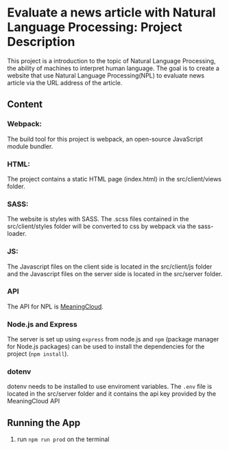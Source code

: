 # Evaluate a news article with Natural Language Processing: Project Description

This project is a introduction to the topic of Natural Language Processing, the ability of machines to interpret human language. The goal is to create a website that use Natural Language Processing(NPL) to evaluate news article via the URL address of the article.

## Content
### Webpack:
The build tool for this project is webpack, an open-source JavaScript module bundler.

### HTML: 
The project contains a static HTML page (index.html) in the src/client/views folder.

### SASS:
The website is styles with SASS. The .scss files contained in the src/client/styles folder will be converted to css by webpack via the sass-loader.

### JS:
The Javascript files on the client side is located in the src/client/js folder and the Javascript files on the server side is located in the src/server folder.

### API
The API for NPL is [MeaningCloud](https://www.meaningcloud.com).

### Node.js and Express
The server is set up using `express` from node.js and `npm` (package manager for Node.js packages) can be used to install the dependencies for the project (`npm install`).

### dotenv
dotenv needs to be installed to use enviroment variables. The `.env` file is located in the src/server folder and it contains the api key provided by the MeaningCloud API

## Running the App
1. run `npm run prod` on the terminal

